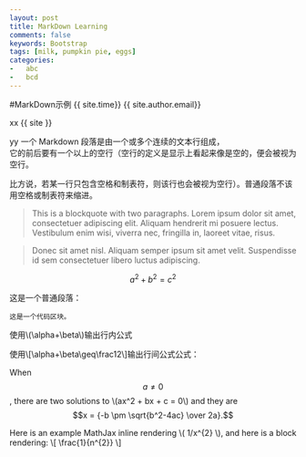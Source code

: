 ```yaml
---
layout: post
title: MarkDown Learning
comments: false
keywords: Bootstrap
tags: [milk, pumpkin pie, eggs]
categories: 
-   abc
-   bcd
---
```

#MarkDown示例
{{ site.time}}
{{ site.author.email}}

xx
{{ site }}

yy
一个 Markdown 段落是由一个或多个连续的文本行组成，   
它的前后要有一个以上的空行（空行的定义是显示上看起来像是空的，便会被视为空行。

比方说，若某一行只包含空格和制表符，则该行也会被视为空行）。普通段落不该用空格或制表符来缩进。

> This is a blockquote with two paragraphs. Lorem ipsum dolor sit amet,
consectetuer adipiscing elit. Aliquam hendrerit mi posuere lectus.
Vestibulum enim wisi, viverra nec, fringilla in, laoreet vitae, risus.

> Donec sit amet nisl. Aliquam semper ipsum sit amet velit. Suspendisse
id sem consectetuer libero luctus adipiscing.



$$a^2 + b^2 = c^2$$


这是一个普通段落：

    这是一个代码区块。

使用\\(\alpha+\beta\\)输出行内公式

使用\\[\alpha+\beta\geq\frac12\\]输出行间公式公式：

When $$a \ne 0$$, there are two solutions to \\(ax^2 + bx + c = 0\\) and they are
$$x = {-b \pm \sqrt{b^2-4ac} \over 2a}.$$

Here is an example MathJax inline rendering \\( 1/x^{2} \\), and here is a block rendering: 
\\[ \frac{1}{n^{2}} \\]

<i class="fa fa-spinner fa-spin"></i>
<i class="fa fa-circle-o-notch fa-spin"></i>
<i class="fa fa-refresh fa-spin"></i>
<i class="fa fa-cog fa-spin"></i>
<i class="fa fa-spinner fa-pulse fa-5x"></i>
